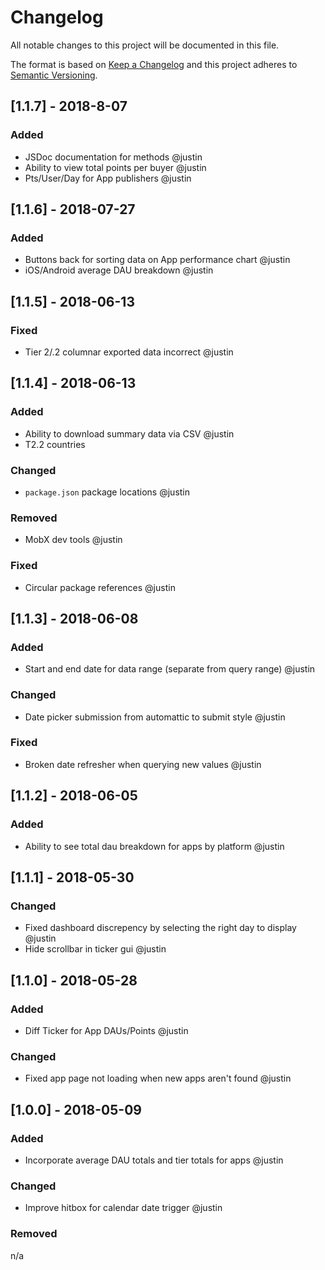 # Changelog
All notable changes to this project will be documented in this file.

The format is based on [Keep a Changelog](http://keepachangelog.com/en/1.0.0/)
and this project adheres to [Semantic Versioning](http://semver.org/spec/v2.0.0.html).

## [1.1.7] - 2018-8-07
### Added
- JSDoc documentation for methods @justin
- Ability to view total points per buyer @justin
- Pts/User/Day for App publishers @justin

## [1.1.6] - 2018-07-27
### Added
- Buttons back for sorting data on App performance chart @justin
- iOS/Android average DAU breakdown @justin

## [1.1.5] - 2018-06-13
### Fixed
- Tier 2/.2 columnar exported data incorrect @justin

## [1.1.4] - 2018-06-13
### Added
- Ability to download summary data via CSV @justin
- T2.2 countries

### Changed
- `package.json` package locations @justin

### Removed
- MobX dev tools @justin

### Fixed
- Circular package references @justin


## [1.1.3] - 2018-06-08
### Added
- Start and end date for data range (separate from query range) @justin

### Changed
- Date picker submission from automattic to submit style @justin

### Fixed
- Broken date refresher when querying new values @justin



## [1.1.2] - 2018-06-05
### Added
- Ability to see total dau breakdown for apps by platform @justin

## [1.1.1] - 2018-05-30
### Changed
- Fixed dashboard discrepency by selecting the right day to display @justin
- Hide scrollbar in ticker gui @justin



## [1.1.0] - 2018-05-28
### Added
- Diff Ticker for App DAUs/Points @justin

### Changed
- Fixed app page not loading when new apps aren't found @justin



## [1.0.0] - 2018-05-09
### Added
- Incorporate average DAU totals and tier totals for apps @justin

### Changed
- Improve hitbox for calendar date trigger @justin

### Removed
n/a